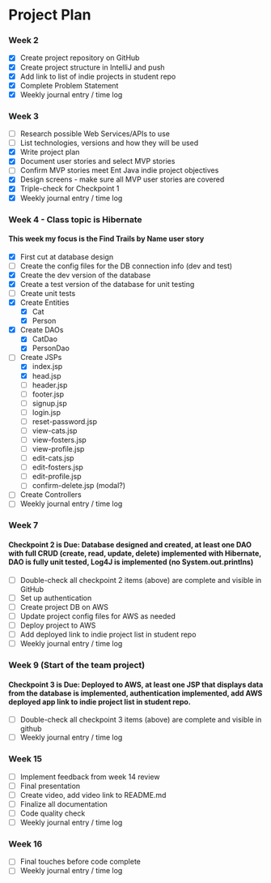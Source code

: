 # Project Plan

### Week 2
- [X] Create project repository on GitHub
- [X] Create project structure in IntelliJ and push
- [X] Add link to list of indie projects in student repo
- [X] Complete Problem Statement
- [X] Weekly journal entry / time log

### Week 3
- [ ] Research possible Web Services/APIs to use
- [ ] List technologies, versions and how they will be used
- [X] Write project plan
- [X] Document user stories and select MVP stories
- [ ] Confirm MVP stories meet Ent Java indie project objectives
- [X] Design screens - make sure all MVP user stories are covered
- [X] Triple-check for Checkpoint 1
- [X] Weekly journal entry / time log

### Week 4 - Class topic is Hibernate
#### This week my focus is the Find Trails by Name user story

- [X] First cut at database design
- [ ] Create the config files for the DB connection info (dev and test)
- [X] Create the dev version of the database
- [X] Create a test version of the database for unit testing
- [ ] Create unit tests
- [X] Create Entities
  - [X] Cat
  - [X] Person
- [X] Create DAOs
  - [X] CatDao
  - [X] PersonDao
- [ ] Create JSPs
  - [X] index.jsp
  - [X] head.jsp
  - [ ] header.jsp
  - [ ] footer.jsp
  - [ ] signup.jsp
  - [ ] login.jsp
  - [ ] reset-password.jsp
  - [ ] view-cats.jsp
  - [ ] view-fosters.jsp
  - [ ] view-profile.jsp
  - [ ] edit-cats.jsp
  - [ ] edit-fosters.jsp
  - [ ] edit-profile.jsp
  - [ ] confirm-delete.jsp (modal?)
- [ ] Create Controllers
- [ ] Weekly journal entry / time log

### Week 7
#### Checkpoint 2 is Due: Database designed and created, at least one DAO with full CRUD (create, read, update, delete) implemented with Hibernate, DAO is fully unit tested, Log4J is implemented (no System.out.printlns)

- [ ] Double-check all checkpoint 2 items (above) are complete and visible in GitHub
- [ ] Set up authentication
- [ ] Create project DB on AWS
- [ ] Update project config files for AWS as needed
- [ ] Deploy project to AWS
- [ ] Add deployed link to indie project list in student repo
- [ ] Weekly journal entry / time log

### Week 9 (Start of the team project)
#### Checkpoint 3 is Due: Deployed to AWS, at least one JSP that displays data from the database is implemented, authentication implemented, add AWS deployed app link to indie project list in student repo.

- [ ] Double-check all checkpoint 3 items (above) are complete and visible in github
- [ ] Weekly journal entry / time log

### Week 15

- [ ] Implement feedback from week 14 review
- [ ] Final presentation
- [ ] Create video, add video link to README.md
- [ ] Finalize all documentation
- [ ] Code quality check
- [ ] Weekly journal entry / time log

### Week 16

- [ ] Final touches before code complete
- [ ] Weekly journal entry / time log